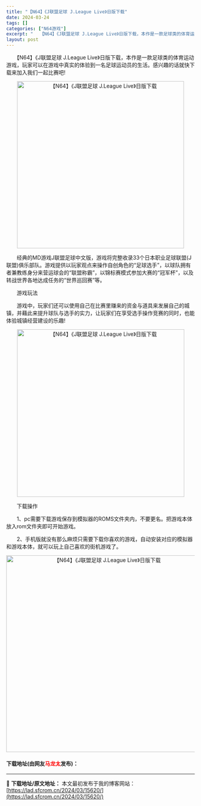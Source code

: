 ```yaml
---
title: "【N64】《J联盟足球 J.League Live》日版下载"
date: 2024-03-24
tags: []
categories: ["N64游戏"]
excerpt: "　　【N64】《J联盟足球 J.League Live》日版下载，本作是一款足球类的体育运动游戏，玩家可以在游戏中真实的体验到一名足球运动员的生活。感兴趣的话就快下载来加入我们一起比赛吧! 　　经典的MD游戏J联盟足球中文版，游戏将完整收录33个日本职业足球联盟(J联盟)俱乐部队。游戏提供以玩家观点&hellip;"
layout: post
---
```


 <p>　　【N64】《J联盟足球 J.League Live》日版下载，本作是一款足球类的体育运动游戏，玩家可以在游戏中真实的体验到一名足球运动员的生活。感兴趣的话就快下载来加入我们一起比赛吧!</p> <p align="center"><img align="" border="0" src="https://lad.sfcrom.cn/wp-content/uploads/2024/03/20240324_66003d1f5fbfc.png" width="446" alt="【N64】《J联盟足球 J.League Live》日版下载" /></p> <p>　　经典的MD游戏J联盟足球中文版，游戏将完整收录33个日本职业足球联盟(J联盟)俱乐部队。游戏提供以玩家观点来操作自创角色的&ldquo;足球选手&rdquo;，以球队拥有者兼教练身分来营运球会的&ldquo;联盟称霸&rdquo;，以锦标赛模式参加大赛的&ldquo;冠军杯&rdquo;，以及转战世界各地达成任务的&ldquo;世界巡回赛&rdquo;等。</p> <p>　　游戏玩法</p> <p>　　游戏中，玩家们还可以使用自己在比赛里赚来的资金与道具来发展自己的城镇，并藉此来提升球队与选手的实力，让玩家们在享受选手操作竞赛的同时，也能体验城镇经营建设的乐趣!</p> <p align="center"><img align="" border="0" src="https://lad.sfcrom.cn/wp-content/uploads/2024/03/20240324_66003d208165b.png" width="447" alt="【N64】《J联盟足球 J.League Live》日版下载" /></p> <p>　　下载操作</p> <p>　　1、pc需要下载游戏保存到模拟器的ROMS文件夹内，不要更名。把游戏本体放入rom文件夹即可开始游戏。</p> <p>　　2、手机版就没有那么麻烦只需要下载你喜欢的游戏，自动安装对应的模拟器和游戏本体，就可以玩上自己喜欢的街机游戏了。</p> <p align="center"><img align="" border="0" src="https://lad.sfcrom.cn/wp-content/uploads/2024/03/20240324_66003d21bdef0.png" width="525" alt="【N64】《J联盟足球 J.League Live》日版下载" /></p> <p><h4>下载地址(由网友<font color="red">马龙太</font>发布)：</h4></p> 

---
📖 **下载地址/原文地址：** 本文最初发布于我的博客网站：[https://lad.sfcrom.cn/2024/03/15620/](https://lad.sfcrom.cn/2024/03/15620/)
